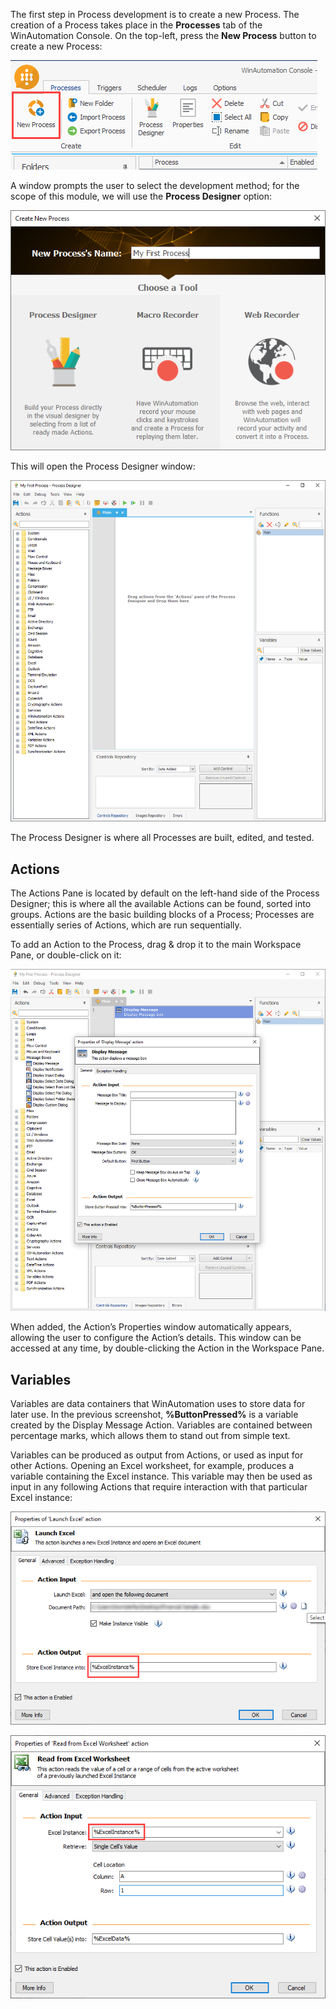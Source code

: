 The first step in Process development is to create a new Process. The creation of a Process takes place in the **Processes** tab of the WinAutomation Console. On the top-left, press the **New Process** button to create a new Process:

![Screenshot of the WinAutomation Console new process button.](..\media\new-process.png)

A window prompts the user to select the development method; for the scope of this module, we will use the **Process Designer** option:

![Screenshot of the Create New Process dialog.](..\media\select-process-designer.png)

This will open the Process Designer window:

![Screenshot of the process designer default.](..\media\process-designer-default.png)

The Process Designer is where all Processes are built, edited, and tested.

## Actions

The Actions Pane is located by default on the left-hand side of the Process Designer; this is where all the available Actions can be found, sorted into groups. Actions are the basic building blocks of a Process; Processes are essentially series of Actions, which are run sequentially.

To add an Action to the Process, drag & drop it to the main Workspace Pane, or double-click on it:

![Screenshot of the display message action properties.](..\media\display-message-action-properties.png)

When added, the Action’s Properties window automatically appears, allowing the user to configure the Action’s details. This window can be accessed at any time, by double-clicking the Action in the Workspace Pane.

## Variables

Variables are data containers that WinAutomation uses to store data for later use. In the previous screenshot, **%ButtonPressed%** is a variable created by the Display Message Action. Variables are contained between percentage marks, which allows them to stand out from simple text.

Variables can be produced as output from Actions, or used as input for other Actions. Opening an Excel worksheet, for example, produces a variable containing the Excel instance. This variable may then be used as input in any following Actions that require interaction with that particular Excel instance:

![Screenshot of the launch excel action properties.](..\media\launch-excel-action-properties.png)

![Screenshot of the read from excel worksheet action properties.](..\media\read-from-excel-worksheet-action-properties.png)
